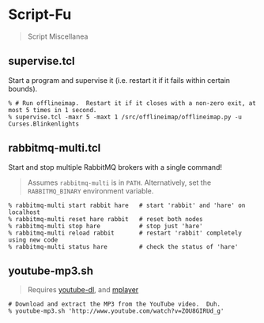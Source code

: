 Script-Fu
=========
> Script Miscellanea

## supervise.tcl

Start a program and supervise it (i.e. restart it if it fails within
certain bounds).

    % # Run offlineimap.  Restart it if it closes with a non-zero exit, at most 5 times in 1 second.
    % supervise.tcl -maxr 5 -maxt 1 /src/offlineimap/offlineimap.py -u Curses.Blinkenlights

## rabbitmq-multi.tcl

Start and stop multiple RabbitMQ brokers with a single command!

> Assumes ```rabbitmq-multi``` is in ```PATH```.  Alternatively, set the ```RABBITMQ_BINARY``` environment variable.

    % rabbitmq-multi start rabbit hare   # start 'rabbit' and 'hare' on localhost
    % rabbitmq-multi reset hare rabbit   # reset both nodes
    % rabbitmq-multi stop hare           # stop just 'hare'
    % rabbitmq-multi reload rabbit       # restart 'rabbit' completely using new code
    % rabbitmq-multi status hare         # check the status of 'hare'

## youtube-mp3.sh

> Requires [youtube-dl](http://rg3.github.com/youtube-dl/), and [mplayer](http://www.mplayerhq.hu/)

    # Download and extract the MP3 from the YouTube video.  Duh.
    % youtube-mp3.sh 'http://www.youtube.com/watch?v=ZOU8GIRUd_g'
